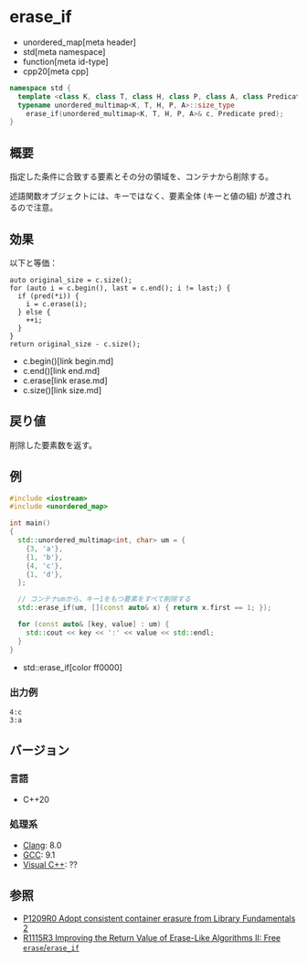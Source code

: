 # erase_if
* unordered_map[meta header]
* std[meta namespace]
* function[meta id-type]
* cpp20[meta cpp]

```cpp
namespace std {
  template <class K, class T, class H, class P, class A, class Predicate>
  typename unordered_multimap<K, T, H, P, A>::size_type
    erase_if(unordered_multimap<K, T, H, P, A>& c, Predicate pred);
}
```

## 概要
指定した条件に合致する要素とその分の領域を、コンテナから削除する。

述語関数オブジェクトには、キーではなく、要素全体 (キーと値の組) が渡されるので注意。


## 効果
以下と等価：

```
auto original_size = c.size();
for (auto i = c.begin(), last = c.end(); i != last;) {
  if (pred(*i)) {
    i = c.erase(i);
  } else {
    ++i;
  }
}
return original_size - c.size();
```
* c.begin()[link begin.md]
* c.end()[link end.md]
* c.erase[link erase.md]
* c.size()[link size.md]


## 戻り値
削除した要素数を返す。


## 例
```cpp example
#include <iostream>
#include <unordered_map>

int main()
{
  std::unordered_multimap<int, char> um = {
    {3, 'a'},
    {1, 'b'},
    {4, 'c'},
    {1, 'd'},
  };

  // コンテナumから、キー1をもつ要素をすべて削除する
  std::erase_if(um, [](const auto& x) { return x.first == 1; });

  for (const auto& [key, value] : um) {
    std::cout << key << ':' << value << std::endl;
  }
}
```
* std::erase_if[color ff0000]

### 出力例
```
4:c
3:a
```

## バージョン
### 言語
- C++20

### 処理系
- [Clang](/implementation.md#clang): 8.0
- [GCC](/implementation.md#gcc): 9.1
- [Visual C++](/implementation.md#visual_cpp): ??


## 参照
- [P1209R0 Adopt consistent container erasure from Library Fundamentals 2](http://www.open-std.org/jtc1/sc22/wg21/docs/papers/2018/p1209r0.html)
- [R1115R3 Improving the Return Value of Erase-Like Algorithms II: Free `erase`/`erase_if`](http://www.open-std.org/jtc1/sc22/wg21/docs/papers/2019/p1115r3.pdf)

